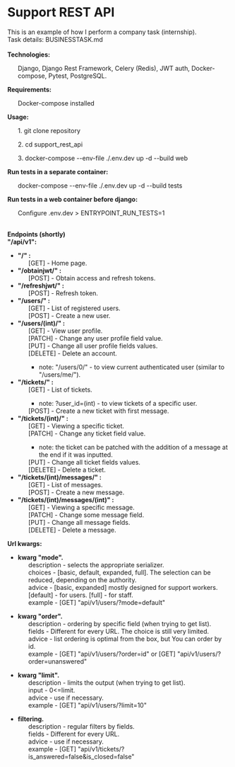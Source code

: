 # Support REST API
This is an example of how I perform a company task (internship).<br>
Task details: BUSINESSTASK.md
<br>
<br>
<b>Technologies:</b>
<br>
<ul>Django, Django Rest Framework, Celery (Redis),
 	JWT auth, Docker-compose, Pytest, PostgreSQL.</ul>

<b>Requirements:</b>
<ul>Docker-compose installed</ul>

<b>Usage:</b>
<ul>1. git clone repository</ul>
<ul>2. cd support_rest_api</ul>
<ul>3. docker-compose --env-file ./.env.dev up -d --build web</ul>

<b>Run tests in a separate container:</b>
<ul>docker-compose --env-file ./.env.dev up -d --build tests</ul>

<b>Run tests in a web container before django:</b>
<ul>Configure .env.dev > ENTRYPOINT_RUN_TESTS=1</ul>

<br>
<b>Endpoints (shortly)</b> <br>
<b>"/api/v1":</b>
<ul>
 <li><b>"/" : </b> 
  <ul>[GET] - Home page.</ul>
 </li> 
 <li><b>"/obtainjwt/" : </b> 
  <ul>[POST] - Obtain access and refresh tokens.</ul>
 </li> 
 <li><b>"/refreshjwt/" : </b>
  <ul>[POST] - Refresh token.</ul>
  
 </li> 
 <li><b>"/users/" : </b>
  <ul>[GET] - List of registered users.</ul>
  <ul>[POST] - Create a new user.</ul>
 </li> 
 <li><b>"/users/(int)/" : </b>
  <ul>[GET] - View user profile.</ul>
  <ul>[PATCH] - Change any user profile field value.</ul>
  <ul>[PUT] - Change all user profile fields values.</ul>
  <ul>[DELETE] - Delete an account.
  <ul><li>note: "/users/0/" - to view current authenticated user (similar to "/users/me/").</li></ul></ul>
 </li> 
 <li><b>"/tickets/" : </b>
  <ul>[GET] - List of tickets.
   <ul><li>note: ?user_id=(int) - to view tickets of a specific user.</li></ul></ul>
  <ul>[POST] - Create a new ticket with first message.</ul>
 </li> 
 <li><b>"/tickets/(int)/" : </b>
  <ul>[GET] - Viewing a specific ticket.</ul>
  <ul>[PATCH] - Change any ticket field value.
  <ul><li>note: the ticket can be patched with the addition of a message at the end if it was inputted.</li></ul></ul>
  <ul>[PUT] - Change all ticket fields values.</ul>
  <ul>[DELETE] - Delete a ticket.
  </ul>
 </li>
 <li><b>"/tickets/(int)/messages/" : </b>
  <ul>[GET] - List of messages.</ul>
  <ul>[POST] - Create a new message.</ul>
 </li>
 <li><b>"/tickets/(int)/messages/(int)" : </b>
  <ul>[GET] - Viewing a specific message.</ul>
  <ul>[PATCH] - Change some message field.</ul>
  <ul>[PUT] - Change all message fields.</ul>
  <ul>[DELETE] - Delete a message.
  </ul>
 </li>
</ul>
<b>Url kwargs:</b> <br>
<ul><li><b>kwarg "mode". </b>
 <ul>description - selects the appropriate serializer.</ul>
 <ul>choices - [basic, default, expanded, full]. The selection can be reduced, depending on the authority.</ul>
 <ul>advice - [basic, expanded] mostly designed for support workers. [default] - for users. [full] - for staff.</ul>
 <ul>example - [GET] "api/v1/users/?mode=default"</ul>
</li></ul>
<ul><li><b>kwarg "order". </b>
 <ul>description - ordering by specific field (when trying to get list).</ul>
 <ul>fields - Different for every URL. The choice is still very limited.</ul>
 <ul>advice - list ordering is optimal from the box, but You can order by id.</ul>
 <ul>example - [GET] "api/v1/users/?order=id" or [GET] "api/v1/users/?order=unanswered"</ul>
</li></ul>
<ul><li><b>kwarg "limit". </b>
 <ul>description - limits the output (when trying to get list).</ul>
 <ul>input - 0<=limit.</ul>
 <ul>advice - use if necessary.</ul>
 <ul>example - [GET] "api/v1/users/?limit=10"</ul>
</li></ul>
<ul><li><b>filtering. </b>
 <ul>description - regular filters by fields.</ul>
 <ul>fields - Different for every URL.</ul>
 <ul>advice - use if necessary.</ul>
 <ul>example - [GET] "api/v1/tickets/?is_answered=false&is_closed=false"</ul>
</li></ul>
